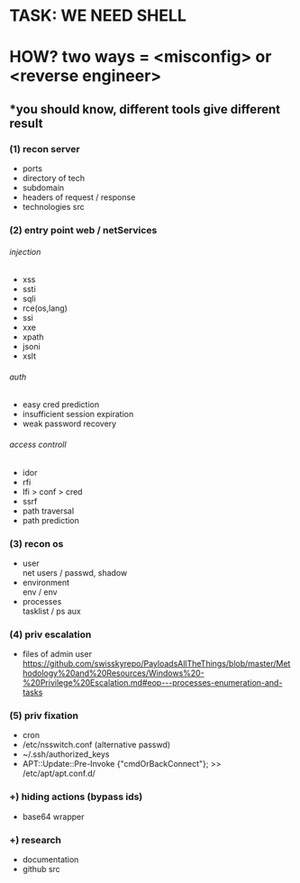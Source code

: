 
# TASK: WE NEED SHELL
# HOW? two ways = \<misconfig\> or \<reverse engineer\>

## *you should know, different tools give different result

  
### (1) recon server
- ports
- directory of tech
- subdomain
- headers of request / response
- technologies src

### (2) entry point web / netServices
###### injection
- xss
- ssti
- sqli
- rce(os,lang)
- ssi
- xxe
- xpath
- jsoni
- xslt
###### auth
- easy cred prediction
- insufficient session expiration
- weak password recovery
###### access controll
- idor
- rfi
- lfi > conf > cred
- ssrf
- path traversal
- path prediction

### (3) recon os
- user  
  net users / passwd, shadow
- environment  
  env / env
- processes  
  tasklist / ps aux

### (4) priv escalation
- files of admin user  
  https://github.com/swisskyrepo/PayloadsAllTheThings/blob/master/Methodology%20and%20Resources/Windows%20-%20Privilege%20Escalation.md#eop---processes-enumeration-and-tasks

### (5) priv fixation
- cron
- /etc/nsswitch.conf (alternative passwd)
- ~/.ssh/authorized_keys
- APT::Update::Pre-Invoke {"cmdOrBackConnect"}; >> /etc/apt/apt.conf.d/

### +) hiding actions (bypass ids)
- base64 wrapper

### +) research
- documentation
- github src
